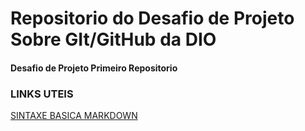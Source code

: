 # Repositorio do Desafio de Projeto Sobre GIt/GitHub da DIO

<h4>Desafio de Projeto Primeiro Repositorio</h4>

### LINKS UTEIS 

[SINTAXE BASICA MARKDOWN](https://markdownguide.org/basic.syntax/)
